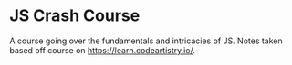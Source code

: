 # JS Crash Course
A course going over the fundamentals and intricacies of JS. Notes taken based off course on https://learn.codeartistry.io/.
